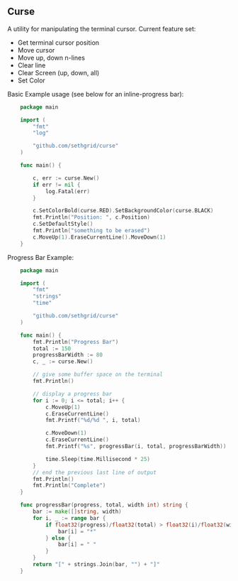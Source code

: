 ## Curse

A utility for manipulating the terminal cursor. Current feature set:
- Get terminal cursor position
- Move cursor
- Move up, down n-lines
- Clear line
- Clear Screen (up, down, all)
- Set Color

Basic Example usage (see below for an inline-progress bar):

```go
    package main

    import (
        "fmt"
        "log"

        "github.com/sethgrid/curse"
    )

    func main() {

        c, err := curse.New()
        if err != nil {
            log.Fatal(err)
        }

        c.SetColorBold(curse.RED).SetBackgroundColor(curse.BLACK)
        fmt.Println("Position: ", c.Position)
        c.SetDefaultStyle()
        fmt.Println("something to be erased")
        c.MoveUp(1).EraseCurrentLine().MoveDown(1)
    }
```

Progress Bar Example:

```go
    package main

    import (
        "fmt"
        "strings"
        "time"

        "github.com/sethgrid/curse"
    )

    func main() {
        fmt.Println("Progress Bar")
        total := 150
        progressBarWidth := 80
        c, _ := curse.New()

        // give some buffer space on the terminal
        fmt.Println()

        // display a progress bar
        for i := 0; i <= total; i++ {
            c.MoveUp(1)
            c.EraseCurrentLine()
            fmt.Printf("%d/%d ", i, total)

            c.MoveDown(1)
            c.EraseCurrentLine()
            fmt.Printf("%s", progressBar(i, total, progressBarWidth))

            time.Sleep(time.Millisecond * 25)
        }
        // end the previous last line of output
        fmt.Println()
        fmt.Println("Complete")
    }

    func progressBar(progress, total, width int) string {
        bar := make([]string, width)
        for i, _ := range bar {
            if float32(progress)/float32(total) > float32(i)/float32(width) {
                bar[i] = "*"
            } else {
                bar[i] = " "
            }
        }
        return "[" + strings.Join(bar, "") + "]"
    }
```
